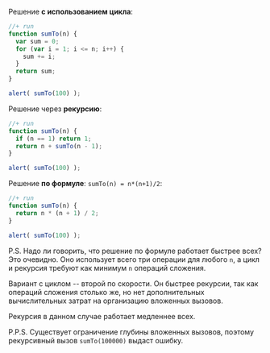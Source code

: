 Решение **с использованием цикла**:

```js
//+ run
function sumTo(n) {
  var sum = 0;
  for (var i = 1; i <= n; i++) {
    sum += i;
  }
  return sum;
}

alert( sumTo(100) );
```

Решение через **рекурсию**:

```js
//+ run
function sumTo(n) {
  if (n == 1) return 1;
  return n + sumTo(n - 1);
}

alert( sumTo(100) );
```

Решение **по формуле**: `sumTo(n) = n*(n+1)/2`:

```js
//+ run
function sumTo(n) {
  return n * (n + 1) / 2;
}

alert( sumTo(100) );
```

P.S. Надо ли говорить, что решение по формуле работает быстрее всех? Это очевидно. Оно использует всего три операции для любого `n`, а цикл и рекурсия требуют как минимум `n` операций сложения.

Вариант с циклом -- второй по скорости. Он быстрее рекурсии, так как операций сложения столько же, но нет дополнительных вычислительных затрат на организацию вложенных вызовов.

Рекурсия в данном случае работает медленнее всех.

P.P.S. Существует ограничение глубины вложенных вызовов, поэтому рекурсивный вызов `sumTo(100000)` выдаст ошибку.